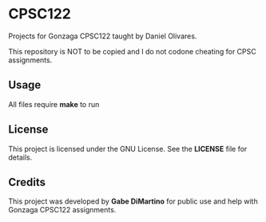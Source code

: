 
# CPSC122

Projects for Gonzaga CPSC122 taught by Daniel Olivares. 

This repository is NOT to be copied and I do not codone cheating for CPSC assignments.

## Usage
All files require **make** to run

## License

This project is licensed under the GNU License. See the **LICENSE** file for details.

## Credits

This project was developed by **Gabe DiMartino** for public use and help with Gonzaga CPSC122 assignments.
